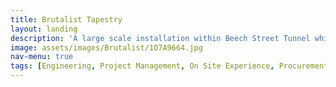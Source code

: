 ```yaml
---
title: Brutalist Tapestry
layout: landing
description: 'A large scale installation within Beech Street Tunnel which uses data t relay stories through mechanical tapestries, completed while at Jason Bruges Studio.'
image: assets/images/Brutalist/1O7A9664.jpg
nav-menu: true
tags: [Engineering, Project Management, On Site Experience, Procurement]
---
```

<!-- Main -->
<div id="main" class="alt">

<section id="one">
	<div class="inner">
    <span class="image fit"><img src="{{site.baseurl}}/assets/images/Brutalist/180927_DZ_BC_02_4.jpg" alt="" /></span>
    <span class="image fit"><img src="{{site.baseurl}}/assets/images/Brutalist/1O7A9621.jpg" alt="" /></span>
    <span class="image fit"><img src="{{site.baseurl}}/assets/images/Brutalist/1O7A9664.jpg" alt="" /></span>
    <span class="image fit"><img src="{{site.baseurl}}/assets/images/Brutalist/180927_DZ_BC_02_5.jpg" alt="" /></span>
  </div>
</section>
